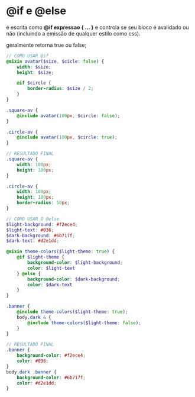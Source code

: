 # @if e @else

é escrita como **@if expressao { ... }** e controla se seu bloco é avalidado ou não (incluindo a emissão de qualquer estilo como css).

geralmente retorna true ou false;

```scss
// COMO USAR @if
@mixin avatar($size, $cicle: false) {
    width: $size;
    height: $size;

    @if $circle {
        border-radius: $size / 2;
    }
}

.square-av {
    @include avatar(100px, $circle: false);
}

.circle-av {
    @include avatar(100px, $circle: true);
}

// RESULTADO FINAL
.square-av {
    width: 100px;
    height: 100px;
}

.circle-av {
    width: 100px;
    height: 100px;
    border-radius: 50px;
}

```

```scss
// COMO USAR O @else
$light-background: #f2ece4;
$light-text: #036;
$dark-background: #6b717f;
$dark-text: #d2e1dd;

@mixin theme-colors($light-theme: true) {
    @if $light-theme {
        background-color: $light-background;
        color: $light-text
    } @else {
        background-color: $dark-background;
        color: $dark-text
    }
}

.banner {
    @include theme-colors($light-theme: true);
    body.dark & {
        @include theme-colors($light-theme: false);
    }
}

// RESULTADO FINAL
.banner {
    background-color: #f2ece4;
    color: #036;
}
body.dark .banner {
    background-color: #6b717f;
    color: #d2e1dd;
}
```